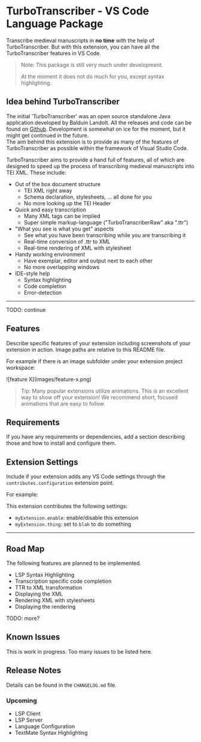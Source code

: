 # TurboTranscriber - VS Code Language Package

Transcribe medieval manuscripts in __no time__ with the help of TurboTranscriber. But with this extension, you can have all the TurboTranscriber features in VS Code.

> Note: This package is still very much under development.
>
> At the moment it does not do much for you, except syntax highlighting.


## Idea behind TurboTranscriber

The initial 'TurboTranscriber' was an open source standalone Java application developed by Balduin Landolt. All the releases and code can be found on [Github](https://github.com/BalduinLandolt/turboTranscriber). Development is somewhat on ice for the moment, but it might get continued in the future.  
The aim behind this extension is to provide as many of the features of TurboTranscriber as possible within the framework of Visual Studio Code.

TurboTranscriber aims to provide a hand full of features, all of which are designed to speed up the process of transcribing medieval manuscripts into TEI XML. These include:

- Out of the box document structure
    - TEI XML right away
    - Schema declaration, stylesheets, ... all done for you
    - No more looking up the TEI Header
- Quick and easy transcription
    - Many XML tags can be implied
    - Super simple markup-language ("TurboTranscriberRaw" aka ".ttr")
- "What you see is what you get" aspects
    - See what you have been transcribing while you are transcribing it
    - Real-time conversion of .ttr to XML
    - Real-time rendering of XML with stylesheet
- Handy working environment
    - Have exemplar, editor and output next to each other
    - No more overlapping windows
- IDE-style help
    - Syntax highlighting
    - Code completion
    - Error-detection



------

TODO: continue

## Features

Describe specific features of your extension including screenshots of your extension in action. Image paths are relative to this README file.

For example if there is an image subfolder under your extension project workspace:

\!\[feature X\]\(images/feature-x.png\)

> Tip: Many popular extensions utilize animations. This is an excellent way to show off your extension! We recommend short, focused animations that are easy to follow.

## Requirements

If you have any requirements or dependencies, add a section describing those and how to install and configure them.

## Extension Settings

Include if your extension adds any VS Code settings through the `contributes.configuration` extension point.

For example:

This extension contributes the following settings:

* `myExtension.enable`: enable/disable this extension
* `myExtension.thing`: set to `blah` to do something




-----

## Road Map

The following features are planned to be implemented.

- LSP Syntax Highlighting
- Transcription specific code completion
- TTR to XML transformation
- Displaying the XML
- Rendering XML with stylesheets
- Displaying the rendering

TODO: more?


## Known Issues

This is work in progress. Too many issues to be listed here.


## Release Notes

Details can be found in the `CHANGELOG.md` file.

### Upcoming

- LSP Client
- LSP Server
- Language Configuration
- TextMate Syntax Highlighting
